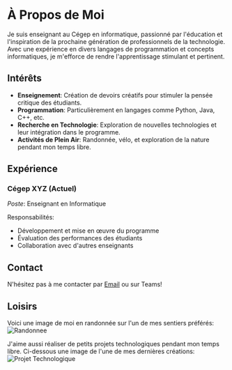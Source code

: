 # À Propos de Moi

Je suis enseignant au Cégep en informatique, passionné par l'éducation et l'inspiration de la prochaine génération de professionnels de la technologie. Avec une expérience en divers langages de programmation et concepts informatiques, je m'efforce de rendre l'apprentissage stimulant et pertinent.

## Intérêts

- **Enseignement**: Création de devoirs créatifs pour stimuler la pensée critique des étudiants.
- **Programmation**: Particulièrement en langages comme Python, Java, C++, etc.
- **Recherche en Technologie**: Exploration de nouvelles technologies et leur intégration dans le programme.
- **Activités de Plein Air**: Randonnée, vélo, et exploration de la nature pendant mon temps libre.

## Expérience

### Cégep XYZ (Actuel)
*Poste*: Enseignant en Informatique

Responsabilités:
- Développement et mise en œuvre du programme
- Évaluation des performances des étudiants
- Collaboration avec d'autres enseignants

## Contact

N'hésitez pas à me contacter par [Email](mailto:ccoulombe@cegepgarneau.ca) ou sur Teams!

## Loisirs

Voici une image de moi en randonnée sur l'un de mes sentiers préférés:
![Randonnee](/assets/profile.png)

J'aime aussi réaliser de petits projets technologiques pendant mon temps libre. Ci-dessous une image de l'une de mes dernières créations:
![Projet Technologique](/assets/profile.png)
